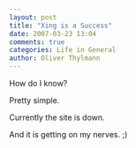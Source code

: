 ```yaml
---
layout: post
title: "Xing is a Success"
date: 2007-03-23 13:04
comments: true
categories: Life in General
author: Oliver Thylmann
---
```








How do I know?

Pretty simple.

Currently the site is down.

And it is getting on my nerves. ;)


